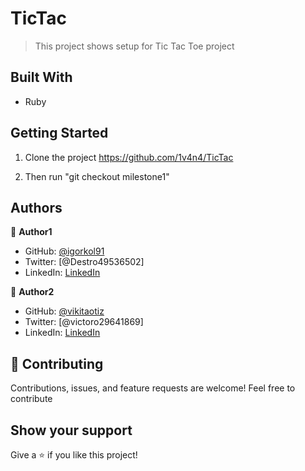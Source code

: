 # TicTac

> This project shows setup for Tic Tac Toe project

## Built With

- Ruby

## Getting Started

1. Clone the project
   https://github.com/1v4n4/TicTac

2. Then run "git checkout milestone1"

## Authors

:bust_in_silhouette: **Author1**

- GitHub: [@igorkol91](https://github.com/1v4n4)
- Twitter: [@Destro49536502]
- LinkedIn: [LinkedIn](https://linkedin.com/in/linkedinhandle)

:bust_in_silhouette: **Author2**

- GitHub: [@vikitaotiz](https://github.com/vikitaotiz)
- Twitter: [@victoro29641869]
- LinkedIn: [LinkedIn](https://linkedin.com/in/linkedinhandle)

## :handshake: Contributing

Contributions, issues, and feature requests are welcome!
Feel free to contribute

## Show your support

Give a ⭐️ if you like this project!
